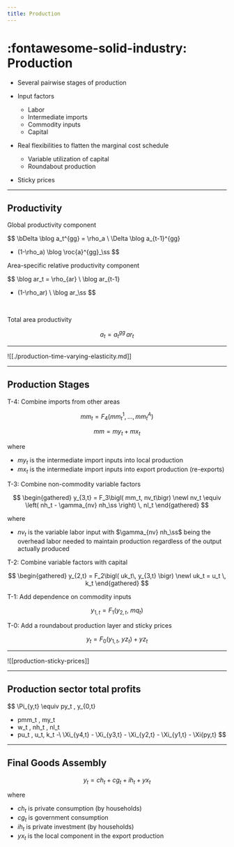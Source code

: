 ```yaml
---
title: Production
---
```


# :fontawesome-solid-industry: Production

* Several pairwise stages of production
  
* Input factors
    * Labor
    * Intermediate imports
    * Commodity inputs
    * Capital

* Real flexibilities to flatten the marginal cost schedule
    * Variable utilization of capital
    * Roundabout production

* Sticky prices


---

## Productivity

Global productivity component

$$
\bDelta \blog a_t^{gg} =
\rho_a \ \Delta \blog a_{t-1}^{gg} 
+ (1-\rho_a) \blog \roc{a}^{gg}_\ss
$$

Area-specific relative productivity component

$$
\blog ar_t = 
\rho_{ar} \ \blog ar_{t-1} 
+ (1-\rho_ar) \ \blog ar_\ss
$$

<br/>

Total area productivity

$$
a_t = a^{gg}_t\, ar_t
$$

---

![[./production-time-varying-elasticity.md]]

---

## Production Stages

T-4: Combine imports from other areas

$$
mm_t = F_4\left( mm_t^1, \dots, mm_t^A \right)
$$

$$
mm = my_t + mx_t
$$

where
* $my_t$ is the intermediate import inputs into local production
* $mx_t$ is the intermediate import inputs into export production (re-exports)

T-3: Combine non-commodity variable factors

$$
\begin{gathered}
y_{3,t} = F_3\bigl( mm_t, nv_t\bigr) \newl
nv_t \equiv \left( nh_t - \gamma_{nv} nh_\ss \right) \, nl_t
\end{gathered}
$$

where

* $nv_t$ is the variable labor input with $\gamma_{nv} nh_\ss$ being the
  overhead labor needed to maintain production regardless of the output
  actually produced

T-2: Combine variable factors with capital

$$
\begin{gathered}
y_{2,t} = F_2\bigl( uk_t\, y_{3,t} \bigr) \newl
uk_t = u_t \, k_t
\end{gathered}
$$

T-1: Add dependence on commodity inputs

$$
y_{1,t} = F_1\bigl( y_{2,t},\ mq_t \bigr)
$$

T-0: Add a roundabout production layer and sticky prices

$$
y_t = F_0\bigl(y_{1,t},\ yz_t\bigr) + yz_t
$$

---

![[production-sticky-prices]]

---

## Production sector total profits

$$
\Pi_{y,t}
\equiv py_t \, y_{0,t}
- pmm_t \, my_t 
- w_t \, nh_t \, nl_t
- pu_t \, u_t\, k_t 
-\ \Xi_{y4,t} - \Xi_{y3,t} - \Xi_{y2,t} - \Xi_{y1,t} - \Xi{py,t}
$$

---

## Final Goods Assembly

$$
y_t = ch_t + cg_t + ih_t + yx_t
$$

where

* $ch_t$ is private consumption (by households)
* $cg_t$ is government consumption
* $ih_t$ is private investment (by households)
* $yx_t$ is the local component in the export production


